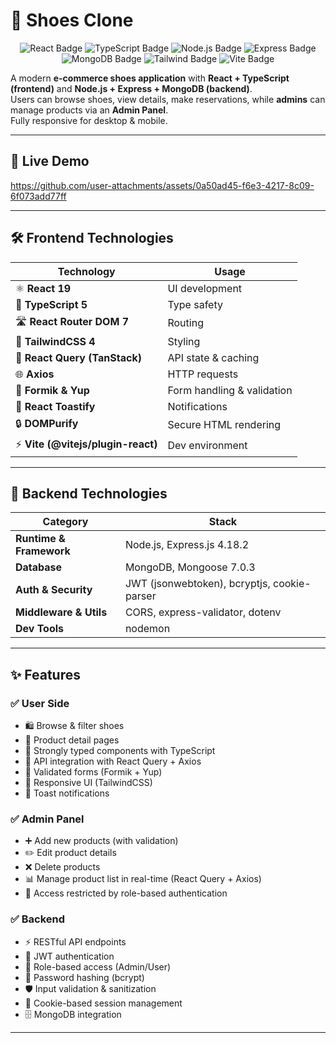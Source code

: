 # 👟 Shoes Clone

<p align="center">
  <img src="https://img.shields.io/badge/React-19-blue?logo=react" alt="React Badge"/>
  <img src="https://img.shields.io/badge/TypeScript-5-blue?logo=typescript" alt="TypeScript Badge"/>
  <img src="https://img.shields.io/badge/Node.js-18-green?logo=node.js" alt="Node.js Badge"/>
  <img src="https://img.shields.io/badge/Express.js-4-lightgrey?logo=express" alt="Express Badge"/>
  <img src="https://img.shields.io/badge/MongoDB-Database-brightgreen?logo=mongodb" alt="MongoDB Badge"/>
  <img src="https://img.shields.io/badge/TailwindCSS-4-38B2AC?logo=tailwindcss" alt="Tailwind Badge"/>
  <img src="https://img.shields.io/badge/Vite-7-646CFF?logo=vite" alt="Vite Badge"/>
</p>

A modern **e-commerce shoes application** with **React + TypeScript (frontend)** and **Node.js + Express + MongoDB (backend)**.  
Users can browse shoes, view details, make reservations, while **admins** can manage products via an **Admin Panel**.  
Fully responsive for desktop & mobile.  

---

## 🎥 Live Demo  

https://github.com/user-attachments/assets/0a50ad45-f6e3-4217-8c09-6f073add77ff

---

## 🛠 Frontend Technologies  

| Technology | Usage |
|------------|--------|
| ⚛️ **React 19** | UI development |
| 🔷 **TypeScript 5** | Type safety |
| 🛣 **React Router DOM 7** | Routing |
| 🎨 **TailwindCSS 4** | Styling |
| 🔄 **React Query (TanStack)** | API state & caching |
| 🌐 **Axios** | HTTP requests |
| 📝 **Formik & Yup** | Form handling & validation |
| 🔔 **React Toastify** | Notifications |
| 🔒 **DOMPurify** | Secure HTML rendering |
| ⚡ **Vite (@vitejs/plugin-react)** | Dev environment |

---

## 🔧 Backend Technologies  

| Category | Stack |
|----------|--------|
| **Runtime & Framework** | Node.js, Express.js 4.18.2 |
| **Database** | MongoDB, Mongoose 7.0.3 |
| **Auth & Security** | JWT (jsonwebtoken), bcryptjs, cookie-parser |
| **Middleware & Utils** | CORS, express-validator, dotenv |
| **Dev Tools** | nodemon |

---

## ✨ Features  

### ✅ User Side  
- 🛍 Browse & filter shoes  
- 📄 Product detail pages  
- 📝 Strongly typed components with TypeScript  
- 📡 API integration with React Query + Axios  
- 📝 Validated forms (Formik + Yup)  
- 🎨 Responsive UI (TailwindCSS)  
- 🔔 Toast notifications  

### ✅ Admin Panel  
- ➕ Add new products (with validation)  
- ✏️ Edit product details  
- ❌ Delete products  
- 📊 Manage product list in real-time (React Query + Axios)  
- 🔐 Access restricted by role-based authentication  

### ✅ Backend  
- ⚡ RESTful API endpoints  
- 🔐 JWT authentication  
- 👤 Role-based access (Admin/User)  
- 🔑 Password hashing (bcrypt)  
- 🛡 Input validation & sanitization  
- 🍪 Cookie-based session management  
- 🗄 MongoDB integration  

---



